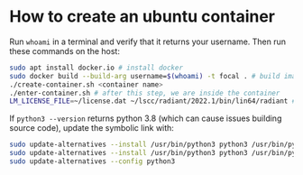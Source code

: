 # How to create an ubuntu container

Run `whoami` in a terminal and verify that it returns your username. Then run these commands on the host:

```bash
sudo apt install docker.io # install docker
sudo docker build --build-arg username=$(whoami) -t focal . # build image
./create-container.sh <container name>
./enter-container.sh # after this step, we are inside the container
LM_LICENSE_FILE=~/license.dat ~/lscc/radiant/2022.1/bin/lin64/radiant # launch radiant
```

If `python3 --version` returns python 3.8 (which can cause issues building source code), update the symbolic link with:

```bash
sudo update-alternatives --install /usr/bin/python3 python3 /usr/bin/python3.10 1
sudo update-alternatives --install /usr/bin/python3 python3 /usr/bin/python3.8 2
sudo update-alternatives --config python3
```
